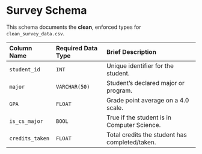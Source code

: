 # Survey Schema

This schema documents the **clean**, enforced types for `clean_survey_data.csv`.

| Column Name     | Required Data Type | Brief Description                                  |
| :---            | :---               | :---                                               |
| `student_id`    | `INT`              | Unique identifier for the student.                 |
| `major`         | `VARCHAR(50)`      | Student’s declared major or program.               |
| `GPA`           | `FLOAT`            | Grade point average on a 4.0 scale.                |
| `is_cs_major`   | `BOOL`             | True if the student is in Computer Science.        |
| `credits_taken` | `FLOAT`            | Total credits the student has completed/taken.     |
